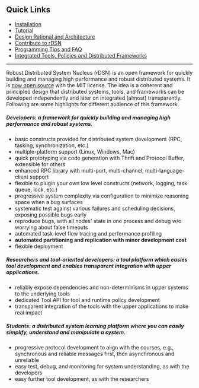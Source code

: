 
## Quick Links

* [Installation](https://github.com/Microsoft/rDSN/wiki/Installation)
* [Tutorial](https://github.com/Microsoft/rDSN/wiki/A-Tutorial-for-Developers)
* [Design Rational and Architecture](https://github.com/Microsoft/rDSN/wiki/Architecture)
* [Contribute to rDSN](https://github.com/Microsoft/rDSN/wiki/Contribute)
* [Programming Tips and FAQ](https://github.com/Microsoft/rDSN/wiki/Programming-Tips-and-FAQ)
* [Integrated Tools, Policies and Distributed Frameworks](https://github.com/Microsoft/rDSN/wiki/Available-Tools,-Policies-and-Frameworks)

***

Robust Distributed System Nucleus (rDSN) is an open framework for quickly building and managing high performance and robust distributed systems. It is [now open source](http://research.microsoft.com/en-us/projects/rdsn/default.aspx) with the MIT license. The idea is a coherent and principled design that distributed systems, tools, and frameworks can be developed independently and later on integrated (almost) transparently. Following are some highlights for different audience of this framework.

##### Developers: a framework for quickly building and managing high performance and robust systems.

* basic constructs provided for distributed system development (RPC, tasking, synchronization, etc.)
* multiple-platform support (Linux, Windows, Mac)
* quick prototyping via code generation with Thrift and Protocol Buffer, extensible for others
* enhanced RPC library with multi-port, multi-channel, multi-language-client support
* flexible to plugin your own low level constructs (network, logging, task queue, lock, etc.)
* progressive system complexity via configuration to minimize reasoning space when a bug surfaces
* systematic test against various failures and scheduling decisions, exposing possible bugs early
* reproduce bugs, with all nodes' state in one process and debug w/o worrying about false timeouts
* automated task-level flow tracing and performance profiling
* **automated partitioning and replication with minor development cost**
* flexible deployment

##### Researchers and tool-oriented developers: a tool platform which easies tool development and enables transparent integration with upper applications.

* reliably expose dependencies and non-determinisms in upper systems to the underlying tools
* dedicated Tool API for tool and runtime policy development
* transparent integration of the tools with the upper applications to make real impact

##### Students: a distributed system learning platform where you can easily simplify, understand and manipulate a system.

* progressive protocol development to align with the courses, e.g., synchronous and reliable messages first, then asynchronous and unreliable 
* easy test, debug, and monitoring for system understanding, as with the developers
* easy further tool development, as with the researchers
